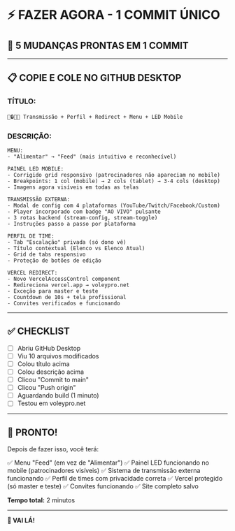 # ⚡ FAZER AGORA - 1 COMMIT ÚNICO

## 🎯 5 MUDANÇAS PRONTAS EM 1 COMMIT

---

## 📋 COPIE E COLE NO GITHUB DESKTOP

### **TÍTULO:**
```
🎥🔒🔧📱 Transmissão + Perfil + Redirect + Menu + LED Mobile
```

### **DESCRIÇÃO:**
```
MENU:
- "Alimentar" → "Feed" (mais intuitivo e reconhecível)

PAINEL LED MOBILE:
- Corrigido grid responsivo (patrocinadores não apareciam no mobile)
- Breakpoints: 1 col (mobile) → 2 cols (tablet) → 3-4 cols (desktop)
- Imagens agora visíveis em todas as telas

TRANSMISSÃO EXTERNA:
- Modal de config com 4 plataformas (YouTube/Twitch/Facebook/Custom)
- Player incorporado com badge "AO VIVO" pulsante
- 3 rotas backend (stream-config, stream-toggle)
- Instruções passo a passo por plataforma

PERFIL DE TIME:
- Tab "Escalação" privada (só dono vê)
- Título contextual (Elenco vs Elenco Atual)
- Grid de tabs responsivo
- Proteção de botões de edição

VERCEL REDIRECT:
- Novo VercelAccessControl component
- Redireciona vercel.app → voleypro.net
- Exceção para master e teste
- Countdown de 10s + tela profissional
- Convites verificados e funcionando
```

---

## ✅ CHECKLIST

- [ ] Abriu GitHub Desktop
- [ ] Viu 10 arquivos modificados
- [ ] Colou título acima
- [ ] Colou descrição acima
- [ ] Clicou "Commit to main"
- [ ] Clicou "Push origin"
- [ ] Aguardando build (1 minuto)
- [ ] Testou em voleypro.net

---

## 🎉 PRONTO!

Depois de fazer isso, você terá:

✅ Menu "Feed" (em vez de "Alimentar")
✅ Painel LED funcionando no mobile (patrocinadores visíveis)
✅ Sistema de transmissão externa funcionando
✅ Perfil de times com privacidade correta
✅ Vercel protegido (só master e teste)
✅ Convites funcionando
✅ Site completo salvo

**Tempo total:** 2 minutos

---

**🚀 VAI LÁ!**
